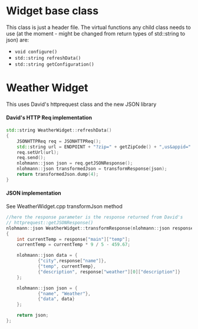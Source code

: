 # Widget base class
This class is just a header file.
The virtual functions any child class needs to use (at the moment - might be changed from return types of std::string to json) are:
* `void configure()`
* `std::string refreshData()`
* `std::string getConfiguration()`
# Weather Widget
This uses David's httprequest class and the new JSON library

#### David's HTTP Req implementation
```cpp
std::string WeatherWidget::refreshData()
{
    JSONHTTPReq req = JSONHTTPReq();
    std::string url = ENDPOINT + "?zip=" + getZipCode() + ",us&appid=" + APIKEY;
    req.setUrl(url);
    req.send();
    nlohmann::json json = req.getJSONResponse();
    nlohmann::json transformedJson = transformResponse(json);
    return transformedJson.dump(4);
}
```
#### JSON implementation
See WeatherWidget.cpp transformJson method
```cpp
//here the response parameter is the response returned from David's
// httprequest::getJSONResponse()
nlohmann::json WeatherWidget::transformResponse(nlohmann::json response)
{
    int currentTemp = response["main"]["temp"];
    currentTemp = currentTemp * 9 / 5 - 459.67;

    nlohmann::json data = {
            {"city",response["name"]},
            {"temp", currentTemp},
            {"description", response["weather"][0]["description"]}
    };

    nlohmann::json json = {
            {"name", "Weather"},
            {"data", data}
    };

    return json;
};
```
